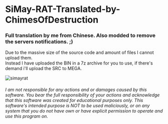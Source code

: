 # SiMay-RAT-Translated-by-ChimesOfDestruction
### Full translation by me from Chinese. Also modded to remove the servers notifications. ;)  
Due to the massive size of the source code and amount of files I cannot upload them.  
Instead I have uploaded the BIN in a 7z archive for you to use, if there's demand i'll upload the SRC to MEGA.  

![simayrat](https://user-images.githubusercontent.com/127018596/227656495-ea24e91c-fe04-4a61-822b-f56a28716f86.PNG)

###### I am not responsible for any actions and or damages caused by this software. You bear the full responsibility of your actions and acknowledge that this software was created for educational purposes only. This software's intended purpose is NOT to be used maliciously, or on any system that you do not have own or have explicit permission to operate and use this program on.
